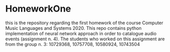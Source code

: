 # HomeworkOne
 this is the repository regarding the first homework of the course Computer Music Languages and Systems 2020.
 This repo contains python implementation of neural network approach in order to catalogue audio events (assignment n. 4).
 The students who worked on this assignment are from the group n. 3:
 10729368, 10757708, 10580924, 10743504
